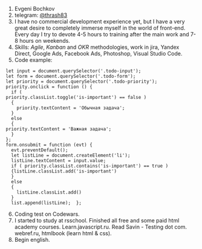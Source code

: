 1. Evgeni Bochkov
2. telegram: [@thrash83](https://t.me/thrash83)
3. I have no commercial development experience yet, but I have a very great desire to completely immerse myself in the world of front-end. Every day I try to devote 4-5 hours to training after the main work and 7-8 hours on weekends.
4. Skills: *Agile*, *Kanban* and *OKR* methodologies, work in jira, Yandex Direct, Google Ads, Facebook Ads, Photoshop, Visual Studio Code.
5. Code example: 
```let list = document.querySelector('.todo-list');
let input = document.querySelector('.todo-input');
let form = document.querySelector('.todo-form');
let priority = document.querySelector('.todo-priority');
priority.onclick = function () {
  if ( 
priority.classList.toggle('is-important') == false )
  {
    priority.textContent = 'Обычная задача';    
  }
  else
  {
priority.textContent = 'Важная задача';
  }
};
form.onsubmit = function (evt) {
  evt.preventDefault();
  let listLine = document.createElement('li');
  listLine.textContent = input.value;
  if ( priority.classList.contains('is-important') == true )
  {listLine.classList.add('is-important')
  }
  else
  {
    listLine.classList.add()
  }
  list.append(listLine);  };
```
6. Coding test on Codewars. 
7. I started to study at rsschool. Finished all free and some paid html academy courses. Learn.javascript.ru. Read Savin - Testing dot com. webref.ru, htmlbook (learn html & css). 
8. Begin english.
